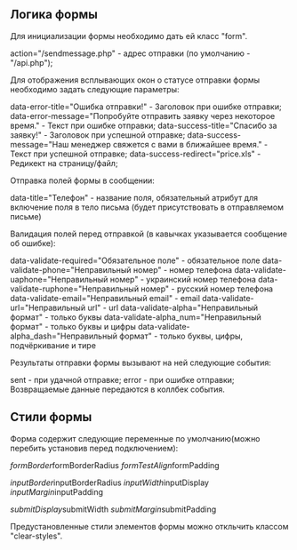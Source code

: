 ## Логика формы

Для инициализации формы необходимо дать ей класс "form".

action="/sendmessage.php" - адрес отправки (по умолчанию - "/api.php");

Для отображения всплывающих окон о статусе отправки формы необходимо задать следующие параметры:

data-error-title="Ошибка отправки!" - Заголовок при ошибке отправки;
data-error-message="Попробуйте отправить заявку через некоторое время." - Текст при ошибке отправки;
data-success-title="Спасибо за заявку!" - Заголовок при успешной отправке;
data-success-message="Наш менеджер свяжется с вами в ближайшее время." - Текст при успешной отправке;
data-success-redirect="price.xls" - Редикект на страницу/файл;

Отправка полей формы в сообщении:

data-title="Телефон" - название поля, обязательный атрибут для включение поля в тело письма (будет присутствовать в отправляемом письме)

Валидация полей перед отправкой (в кавычках указывается сообщение об ошибке):

data-validate-required="Обязательное поле" - обязательное поле
data-validate-phone="Неправильный номер" - номер телефона
data-validate-uaphone="Неправильный номер" - украинский номер телефона
data-validate-ruphone="Неправильный номер" - русский номер телефона
data-validate-email="Неправильный email" - email
data-validate-url="Неправильный url" - url
data-validate-alpha="Неправильный формат" - только буквы
data-validate-alpha_num="Неправильный формат" - только буквы и цифры
data-validate-alpha_dash="Неправильный формат" - только буквы, цифры, подчёркивание и тире

Результаты отправки формы вызывают на ней следующие события:

sent - при удачной отправке;
error - при ошибке отправки;
Возвращаемые данные передаются в коллбек события.

## Стили формы

Форма содержит следующие переменные по умолчанию(можно перебить установив перед подключением):

$formBorder$formBorderRadius
$formTestAlign$formPadding

$inputBorder$inputBorderRadius
$inputWidth$inputDisplay
$inputMargin$inputPadding

$submitDisplay$submitWidth
$submitMargin$submitPadding

Предустановленные стили элементов формы можно откльчить классом "clear-styles".
